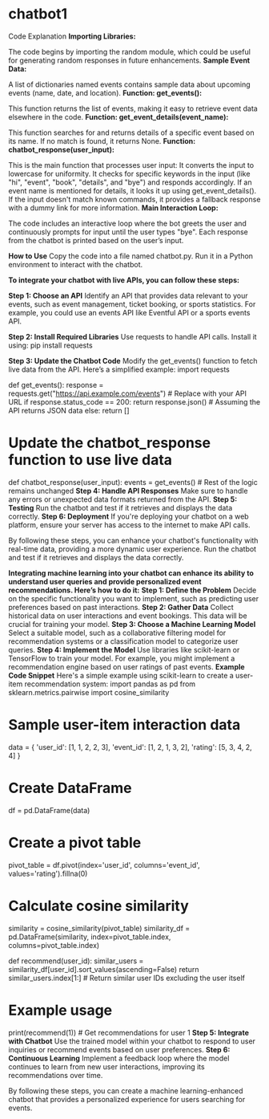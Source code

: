 # chatbot1
Code Explanation
**Importing Libraries:**

The code begins by importing the random module, which could be useful for generating random responses in future enhancements.
**Sample Event Data:**

A list of dictionaries named events contains sample data about upcoming events (name, date, and location).
**Function: get_events():**

This function returns the list of events, making it easy to retrieve event data elsewhere in the code.
**Function: get_event_details(event_name):**

This function searches for and returns details of a specific event based on its name. If no match is found, it returns None.
**Function: chatbot_response(user_input):**

This is the main function that processes user input:
It converts the input to lowercase for uniformity.
It checks for specific keywords in the input (like "hi", "event", "book", "details", and "bye") and responds accordingly.
If an event name is mentioned for details, it looks it up using get_event_details().
If the input doesn't match known commands, it provides a fallback response with a dummy link for more information.
**Main Interaction Loop:**

The code includes an interactive loop where the bot greets the user and continuously prompts for input until the user types "bye".
Each response from the chatbot is printed based on the user’s input.

**How to Use**
Copy the code into a file named chatbot.py.
Run it in a Python environment to interact with the chatbot.

**To integrate your chatbot with live APIs, you can follow these steps:**

**Step 1: Choose an API**
Identify an API that provides data relevant to your events, such as event management, ticket booking, or sports statistics. For example, you could use an events API like Eventful API or a sports events API.

**Step 2: Install Required Libraries**
Use requests to handle API calls. Install it using:
pip install requests

**Step 3: Update the Chatbot Code**
Modify the get_events() function to fetch live data from the API. Here’s a simplified example:
import requests

def get_events():
    response = requests.get("https://api.example.com/events")  # Replace with your API URL
    if response.status_code == 200:
        return response.json()  # Assuming the API returns JSON data
    else:
        return []

# Update the chatbot_response function to use live data
def chatbot_response(user_input):
    events = get_events()
    # Rest of the logic remains unchanged
**Step 4: Handle API Responses**
Make sure to handle any errors or unexpected data formats returned from the API.
**Step 5: Testing**
Run the chatbot and test if it retrieves and displays the data correctly.
**Step 6: Deployment**
If you're deploying your chatbot on a web platform, ensure your server has access to the internet to make API calls.

By following these steps, you can enhance your chatbot's functionality with real-time data, providing a more dynamic user experience.
Run the chatbot and test if it retrieves and displays the data correctly.

**Integrating machine learning into your chatbot can enhance its ability to understand user queries and provide personalized event recommendations. Here’s how to do it:**
**Step 1: Define the Problem**
Decide on the specific functionality you want to implement, such as predicting user preferences based on past interactions.
**Step 2: Gather Data**
Collect historical data on user interactions and event bookings. This data will be crucial for training your model.
**Step 3: Choose a Machine Learning Model**
Select a suitable model, such as a collaborative filtering model for recommendation systems or a classification model to categorize user queries.
**Step 4: Implement the Model**
Use libraries like scikit-learn or TensorFlow to train your model. For example, you might implement a recommendation engine based on user ratings of past events.
**Example Code Snippet**
Here's a simple example using scikit-learn to create a user-item recommendation system:
import pandas as pd
from sklearn.metrics.pairwise import cosine_similarity

# Sample user-item interaction data
data = {
    'user_id': [1, 1, 2, 2, 3],
    'event_id': [1, 2, 1, 3, 2],
    'rating': [5, 3, 4, 2, 4]
}

# Create DataFrame
df = pd.DataFrame(data)

# Create a pivot table
pivot_table = df.pivot(index='user_id', columns='event_id', values='rating').fillna(0)

# Calculate cosine similarity
similarity = cosine_similarity(pivot_table)
similarity_df = pd.DataFrame(similarity, index=pivot_table.index, columns=pivot_table.index)

def recommend(user_id):
    similar_users = similarity_df[user_id].sort_values(ascending=False)
    return similar_users.index[1:]  # Return similar user IDs excluding the user itself

# Example usage
print(recommend(1))  # Get recommendations for user 1
**Step 5: Integrate with Chatbot**
Use the trained model within your chatbot to respond to user inquiries or recommend events based on user preferences.
**Step 6: Continuous Learning**
Implement a feedback loop where the model continues to learn from new user interactions, improving its recommendations over time.

By following these steps, you can create a machine learning-enhanced chatbot that provides a personalized experience for users searching for events.
